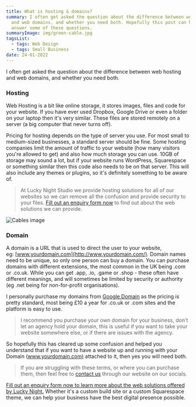 ```yaml
---
title: What is hosting & domains?
summary: I often get asked the question about the difference between web hosting
  and web domains, and whether you need both. Hopefully this post can help
  answer some of these questions.
summaryImage: img/green-cable.jpg
tagsList:
  - tags: Web Design
  - tags: Small Business
date: 24-01-2022
---
```

I often get asked the question about the difference between web hosting and web domains, and whether you need both.

### Hosting

Web Hosting is a bit like online storage, it stores images, files and code for your website. If you have ever used Dropbox, Google Drive or even a folder on your laptop then it's very similar. These files are stored remotely on a server (a big computer that never turns off).

Pricing for hosting depends on the type of server you use. For most small to medium-sized businesses, a standard server should be fine. Some hosting companies limit the amount of traffic to your website (how many visitors you're allowed to get) and also how much storage you can use. 10GB of storage may sound a lot, but if your website runs WordPress, Squarespace or something similar then this code also needs to be on that server. This will also include any themes or plugins, so it's definitely something to be aware of.

> At Lucky Night Studio we provide hosting solutions for all of our websites so we can remove all the confusion and provide security to your files. [Fill out an enquiry form now](https://www.luckynightstudio.co.uk/contact) to find out about the web solutions we can provide.

![](img/green-cable.jpg "Cables image")

### Domain

A domain is a URL that is used to direct the user to your website, eg: [www.yourdomain.com](http://www.yourdomain.com/). Domain names need to be unique, so only one person can buy a domain. You can purchase domains with different extensions, the most common in the UK being .com or .co.uk. While you can get .app, .io, .game or .shop - these often have different meanings, and will sometimes be limited by security or authority (eg .net being for non-for-profit organisations).

I personally purchase my domains from [Google Domain](https://domains.google.com/registrar/) as the pricing is pretty standard, most being £10 a year for .co.uk or .com sites and the platform is easy to use.

> I recommend you purchase your own domain for your business, don't let an agency hold your domain, this is useful if you want to take your website somewhere else, or if there are issues with the agency.

So hopefully this has cleared up some confusion and helped you understand that if you want to have a website up and running with your Domain ([www.yourdomain.com)](http://www.yourdomain.com/) attached to it, then yes you will need both.

> If you are struggling with these terms, or where you can purchase them, then feel free to [contact us](https://www.luckynightstudio.co.uk/contact) through our website on our socials.

[Fill out an enquiry form now to learn more about the web solutions offered by Lucky Night.](https://www.luckynightstudio.co.uk/contact) Whether it's a custom build site or a custom Squarespace theme, we can help your business have the best digital presence possible.
